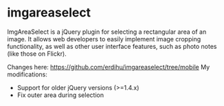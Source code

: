 # imgareaselect
ImgAreaSelect is a jQuery plugin for selecting a rectangular area of an image. It allows web developers to easily implement image cropping functionality, as well as other user interface features, such as photo notes (like those on Flickr).

Changes here: https://github.com/erdihu/imgareaselect/tree/mobile
My modifications:
- Support for older jQuery versions (>=1.4.x)
- Fix outer area during selection
